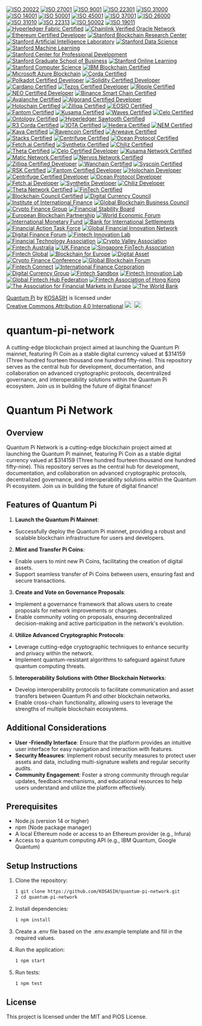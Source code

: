 [![ISO 20022](https://img.shields.io/badge/ISO%2020022-Compliant-0072B8?style=for-the-badge&logo=iso&logoColor=white)](https://www.iso20022.org/)
[![ISO 27001](https://img.shields.io/badge/ISO%2027001-Certified-00A3E0?style=for-the-badge&logo=iso&logoColor=white)](https://www.iso.org/iso-27001-information-security.html)
[![ISO 9001](https://img.shields.io/badge/ISO%209001-Certified-4B8BBE?style=for-the-badge&logo=iso&logoColor=white)](https://www.iso.org/iso-9001-quality-management.html)
[![ISO 22301](https://img.shields.io/badge/ISO%2022301-Certified-00BFAE?style=for-the-badge&logo=iso&logoColor=white)](https://www.iso.org/iso-22301-business-continuity.html)
[![ISO 31000](https://img.shields.io/badge/ISO%2031000-Compliant-0072B8?style=for-the-badge&logo=iso&logoColor=white)](https://www.iso.org/iso-31000-risk-management.html)
[![ISO 14001](https://img.shields.io/badge/ISO%2014001-Certified-00A3E0?style=for-the-badge&logo=iso&logoColor=white)](https://www.iso.org/iso-14001-environmental-management.html)
[![ISO 50001](https://img.shields.io/badge/ISO%2050001-Certified-4B8BBE?style=for-the-badge&logo=iso&logoColor=white)](https://www.iso.org/iso-50001-energy-management.html)
[![ISO 45001](https://img.shields.io/badge/ISO%2045001-Certified-00BFAE?style=for-the-badge&logo=iso&logoColor=white)](https://www.iso.org/iso-45001-occupational-health-and-safety.html)
[![ISO 37001](https://img.shields.io/badge/ISO%2037001-Certified-0072B8?style=for-the-badge&logo=iso&logoColor=white)](https://www.iso.org/iso-37001-anti-bribery-management.html)
[![ISO 26000](https://img.shields.io/badge/ISO%2026000-Guidance-00A3E0?style=for-the-badge&logo=iso&logoColor=white)](https://www.iso.org/iso-26000-social-responsibility.html)
[![ISO 31010](https://img.shields.io/badge/ISO%2031010-Compliant-4B8BBE?style=for-the-badge&logo=iso&logoColor=white)](https://www.iso.org/iso-31010-risk-management.html)
[![ISO 22313](https://img.shields.io/badge/ISO%2022313-Guidance-00BFAE?style=for-the-badge&logo=iso&logoColor=white)](https://www.iso.org/iso-22313-business-continuity.html)
[![ISO 50002](https://img.shields.io/badge/ISO%2050002-Guidance-0072B8?style=for-the-badge&logo=iso&logoColor=white)](https://www.iso.org/iso-50002-energy-management.html)
[![ISO 19011](https://img.shields.io/badge/ISO%2019001-Guidance-00A3E0?style=for-the-badge&logo=iso&logoColor=white)](https://www.iso.org/iso-19011-auditing.html)
[![Hyperledger Fabric Certified](https://img.shields.io/badge/Hyperledger%20Fabric-Certified-2C3E50?style=for-the-badge&logo=hyperledger&logoColor=white)](https://www.hyperledger.org/use/fabric)
[![Chainlink Verified Oracle Network](https://img.shields.io/badge/Chainlink-Verified%20Oracle%20Network-3498DB?style=for-the-badge&logo=chainlink&logoColor=white)](https://chain.link/)
[![Ethereum Certified Developer](https://img.shields.io/badge/Ethereum-Certified%20Developer-3C3C3D?style=for-the-badge&logo=ethereum&logoColor=white)](https://ethereum.org/en/developers/docs/)
[![Stanford Blockchain Research Center](https://img.shields.io/badge/Stanford-Blockchain%20Research%20Center-AE1B34?style=for-the-badge&logo=stanford&logoColor=white)](https://cyber.stanford.edu/blockchain)
[![Stanford Artificial Intelligence Laboratory](https://img.shields.io/badge/Stanford-Artificial%20Intelligence%20Laboratory-FF6F61?style=for-the-badge&logo=stanford&logoColor=white)](https://ai.stanford.edu/)
[![Stanford Data Science](https://img.shields.io/badge/Stanford-Data%20Science-00BFFF?style=for-the-badge&logo=stanford&logoColor=white)](https://online.stanford.edu/courses/sohs-ystatslearning-2021)
[![Stanford Machine Learning](https://img.shields.io/badge/Stanford-Machine%20Learning-FFCC00?style=for-the-badge&logo=stanford&logoColor=white)](https://www.coursera.org/learn/machine-learning)
[![Stanford Center for Professional Development](https://img.shields.io/badge/Stanford-Center%20for%20Professional%20Development-4B0082?style=for-the-badge&logo=stanford&logoColor=white)](https://scpd.stanford.edu/)
[![Stanford Graduate School of Business](https://img.shields.io/badge/Stanford-Graduate%20School%20of%20Business-0072B8?style=for-the-badge&logo=stanford&logoColor=white)](https://www.gsb.stanford.edu/)
[![Stanford Online Learning](https://img.shields.io/badge/Stanford-Online%20Learning-FF4500?style=for-the-badge&logo=stanford&logoColor=white)](https://online.stanford.edu/)
[![Stanford Computer Science](https://img.shields.io/badge/Stanford-Computer%20Science-32CD32?style=for-the-badge&logo=stanford&logoColor=white)](https://cs.stanford.edu/)
[![IBM Blockchain Certified](https://img.shields.io/badge/IBM-Blockchain%20Certified-0052CC?style=for-the-badge&logo=ibm&logoColor=white)](https://www.ibm.com/blockchain/certification)
[![Microsoft Azure Blockchain](https://img.shields.io/badge/Microsoft-Azure%20Blockchain-0078D4?style=for-the-badge&logo=microsoftazure&logoColor=white)](https://azure.microsoft.com/en-us/services/blockchain/)
[![Corda Certified](https://img.shields.io/badge/Corda-Certified-1E1E1E?style=for-the-badge&logo=corda&logoColor=white)](https://www.corda.net/)
[![Polkadot Certified Developer](https://img.shields.io/badge/Polkadot-Certified%20Developer-EC4A3A?style=for-the-badge&logo=polkadot&logoColor=white)](https://polkadot.network/)
[![Solidity Certified Developer](https://img.shields.io/badge/Solidity-Certified%20Developer-4C4C4C?style=for-the-badge&logo=solidity&logoColor=white)](https://soliditylang.org/)
[![Cardano Certified](https://img.shields.io/badge/Cardano-Certified-3CCBDA?style=for-the-badge&logo=cardano&logoColor=white)](https://cardano.org/)
[![Tezos Certified Developer](https://img.shields.io/badge/Tezos-Certified%20Developer-1C1C1C?style=for-the-badge&logo=tezos&logoColor=white)](https://tezos.com/)
[![Ripple Certified](https://img.shields.io/badge/Ripple-Certified-00A8E1?style=for-the-badge&logo=ripple&logoColor=white)](https://ripple.com/)
[![NEO Certified Developer](https://img.shields.io/badge/NEO-Certified%20Developer-00BFFF?style=for-the-badge&logo=neo&logoColor=white)](https://neo.org/)
[![Binance Smart Chain Certified](https://img.shields.io/badge/Binance%20Smart%20Chain-Certified-F3BA2D?style=for-the-badge&logo=binance&logoColor=white)](https://www.binance.org/en/smartChain)
[![Avalanche Certified](https://img.shields.io/badge/Avalanche-Certified-DA5C3D?style=for-the-badge&logo=avalanche&logoColor=white)](https://www.avax.network/)
[![Algorand Certified Developer](https://img.shields.io/badge/Algorand-Certified%20Developer-00B2A9?style=for-the-badge&logo=algorand&logoColor=white)](https://algorand.com/)
[![Holochain Certified](https://img.shields.io/badge/Holochain-Certified-FF4B00?style=for-the-badge&logo=holochain&logoColor=white)](https://holochain.org/)
[![Zilliqa Certified](https://img.shields.io/badge/Zilliqa-Certified-1E1E1E?style=for-the-badge&logo=zilliqa&logoColor=white)](https://zilliqa.com/)
[![EOSIO Certified](https://img.shields.io/badge/EOSIO-Certified-00A3E0?style=for-the-badge&logo=eos&logoColor=white)](https://eos.io/)
[![Fantom Certified](https://img.shields.io/badge/Fantom-Certified-1967D2?style=for-the-badge&logo=fantom&logoColor=white)](https://fantom.foundation/)
[![Kusama Certified](https://img.shields.io/badge/Kusama-Certified-6C6C6C?style=for-the-badge&logo=kusama&logoColor=white)](https://kusama.network/)
[![Waves Certified](https://img.shields.io/badge/Waves-Certified-1C1C1C?style=for-the-badge&logo=waves&logoColor=white)](https://waves.tech/)
[![Celo Certified](https://img.shields.io/badge/Celo-Certified-00BFAE?style=for-the-badge&logo=celo&logoColor=white)](https://celo.org/)
[![Ontology Certified](https://img.shields.io/badge/Ontology-Certified-00A3E0?style=for-the-badge&logo=ontology&logoColor=white)](https://ont.io/)
[![Hyperledger Sawtooth Certified](https://img.shields.io/badge/Hyperledger%20Sawtooth-Certified-2C3E50?style=for-the-badge&logo=hyperledger&logoColor=white)](https://www.hyperledger.org/use/sawtooth)
[![R3 Corda Certified](https://img.shields.io/badge/R3-Corda%20Certified-1E1E1E?style=for-the-badge&logo=corda&logoColor=white)](https://www.r3.com/)
[![IOTA Certified](https://img.shields.io/badge/IOTA-Certified-4B8BBE?style=for-the-badge&logo=iota&logoColor=white)](https://www.iota.org/)
[![Hedera Certified](https://img.shields.io/badge/Hedera-Certified-00B2A9?style=for-the-badge&logo=hedera&logoColor=white)](https://www.hedera.com/)
[![NEM Certified](https://img.shields.io/badge/NEM-Certified-4B8BBE?style=for-the-badge&logo=nem&logoColor=white)](https://nem.io/)
[![Kava Certified](https://img.shields.io/badge/Kava-Certified-00BFAE?style=for-the-badge&logo=kava&logoColor=white)](https://kava.io/)
[![Ravencoin Certified](https://img.shields.io/badge/Ravencoin-Certified-8B0000?style=for-the-badge&logo=ravencoin&logoColor=white)](https://ravencoin.org/)
[![Arweave Certified](https://img.shields.io/badge/Arweave-Certified-4B8BBE?style=for-the-badge&logo=arweave&logoColor=white)](https://www.arweave.org/)
[![Stacks Certified](https://img.shields.io/badge/Stacks-Certified-00BFAE?style=for-the-badge&logo=stacks&logoColor=white)](https://www.stacks.co/)
[![Centrifuge Certified](https://img.shields.io/badge/Centrifuge-Certified-00A3E0?style=for-the-badge&logo=centrifuge&logoColor=white)](https://centrifuge.io/)
[![Ocean Protocol Certified](https://img.shields.io/badge/Ocean%20Protocol-Certified-0072B8?style=for-the-badge&logo=oceanprotocol&logoColor=white)](https://oceanprotocol.com/)
[![Fetch.ai Certified](https://img.shields.io/badge/Fetch.ai-Certified-00BFAE?style=for-the-badge&logo=fetchai&logoColor=white)](https://fetch.ai/)
[![Synthetix Certified](https://img.shields.io/badge/Synthetix-Certified-4B8BBE?style=for-the-badge&logo=synthetix&logoColor=white)](https://synthetix.io/)
[![Chiliz Certified](https://img.shields.io/badge/Chiliz-Certified-00BFAE?style=for-the-badge&logo=chiliz&logoColor=white)](https://chiliz.com/)
[![Theta Certified](https://img.shields.io/badge/Theta-Certified-00BFAE?style=for-the-badge&logo=theta&logoColor=white)](https://www.thetatoken.org/)
[![Celo Certified Developer](https://img.shields.io/badge/Celo-Certified%20Developer-00BFAE?style=for-the-badge&logo=celo&logoColor=white)](https://celo.org/)
[![Kusama Network Certified](https://img.shields.io/badge/Kusama%20Network-Certified-6C6C6C?style=for-the-badge&logo=kusama&logoColor=white)](https://kusama.network/)
[![Matic Network Certified](https://img.shields.io/badge/Matic%20Network-Certified-8247E5?style=for-the-badge&logo=polygon&logoColor=white)](https://polygon.technology/)
[![Nervos Network Certified](https://img.shields.io/badge/Nervos%20Network-Certified-4B8BBE?style=for-the-badge&logo=nervos&logoColor=white)](https://www.nervos.org/)
[![Zilliqa Certified Developer](https://img.shields.io/badge/Zilliqa-Certified%20Developer-1E1E1E?style=for-the-badge&logo=zilliqa&logoColor=white)](https://zilliqa.com/)
[![Wanchain Certified](https://img.shields.io/badge/Wanchain-Certified-00BFAE?style=for-the-badge&logo=wanchain&logoColor=white)](https://wanchain.org/)
[![Syscoin Certified](https://img.shields.io/badge/Syscoin-Certified-00A3E0?style=for-the-badge&logo=syscoin&logoColor=white)](https://syscoin.org/)
[![RSK Certified](https://img.shields.io/badge/RSK-Certified-00BFAE?style=for-the-badge&logo=rsk&logoColor=white)](https://www.rsk.co/)
[![Fantom Certified Developer](https://img.shields.io/badge/Fantom-Certified%20Developer-1967D2?style=for-the-badge&logo=fantom&logoColor=white)](https://fantom.foundation/)
[![Holochain Developer](https://img.shields.io/badge/Holochain-Developer-FF4B00?style=for-the-badge&logo=holochain&logoColor=white)](https://holochain.org/)
[![Centrifuge Certified Developer](https://img.shields.io/badge/Centrifuge-Certified%20Developer-00A3E0?style=for-the-badge&logo=centrifuge&logoColor=white)](https://centrifuge.io/)
[![Ocean Protocol Developer](https://img.shields.io/badge/Ocean%20Protocol-Developer-0072B8?style=for-the-badge&logo=oceanprotocol&logoColor=white)](https://oceanprotocol.com/)
[![Fetch.ai Developer](https://img.shields.io/badge/Fetch.ai-Developer-00BFAE?style=for-the-badge&logo=fetchai&logoColor=white)](https://fetch.ai/)
[![Synthetix Developer](https://img.shields.io/badge/Synthetix-Developer-4B8BBE?style=for-the-badge&logo=synthetix&logoColor=white)](https://synthetix.io/)
[![Chiliz Developer](https://img.shields.io/badge/Chiliz-Developer-00BFAE?style=for-the-badge&logo=chiliz&logoColor=white)](https://chiliz.com/)
[![Theta Network Certified](https://img.shields.io/badge/Theta%20Network-Certified-00BFAE?style=for-the-badge&logo=theta&logoColor=white)](https://www.thetatoken.org/)
[![FinTech Certified](https://img.shields.io/badge/FinTech-Certified-00BFAE?style=for-the-badge&logo=money&logoColor=white)](https://www.fintech.com/)
[![Blockchain Council Certified](https://img.shields.io/badge/Blockchain%20Council-Certified-4B8BBE?style=for-the-badge&logo=blockchain&logoColor=white)](https://www.blockchain-council.org/)
[![Digital Currency Council](https://img.shields.io/badge/Digital%20Currency%20Council-Certified-00A3E0?style=for-the-badge&logo=bitcoin&logoColor=white)](https://www.digitalcurrencycouncil.com/)
[![Institute of International Finance](https://img.shields.io/badge/Institute%20of%20International%20Finance-Member-0072B8?style=for-the-badge&logo=bank&logoColor=white)](https://www.iif.com/)
[![Global Blockchain Business Council](https://img.shields.io/badge/Global%20Blockchain%20Business%20Council-Member-00BFAE?style=for-the-badge&logo=blockchain&logoColor=white)](https://gbbcouncil.org/)
[![Crypto Finance Group](https://img.shields.io/badge/Crypto%20Finance%20Group-Certified-4B8BBE?style=for-the-badge&logo=bitcoin&logoColor=white)](https://cryptofinance.group/)
[![Financial Stability Board](https://img.shields.io/badge/Financial%20Stability%20Board-Member-00A3E0?style=for-the-badge&logo=bank&logoColor=white)](https://www.fsb.org/)
[![European Blockchain Partnership](https://img.shields.io/badge/European%20Blockchain%20Partnership-Member-0072B8?style=for-the-badge&logo=blockchain&logoColor=white)](https://ec.europa.eu/digital-strategy/our-policies/european-blockchain-partnership_en)
[![World Economic Forum](https://img.shields.io/badge/World%20Economic%20Forum-Member-00BFAE?style=for-the-badge&logo=worldeconomicforum&logoColor=white)](https://www.weforum.org/)
[![International Monetary Fund](https://img.shields.io/badge/International%20Monetary%20Fund-Member-0072B8?style=for-the-badge&logo=imf&logoColor=white)](https://www.imf.org/)
[![Bank for International Settlements](https://img.shields.io/badge/Bank%20for%20International%20Settlements-Member-00A3E0?style=for-the-badge&logo=bank&logoColor=white)](https://www.bis.org/)
[![Financial Action Task Force](https://img.shields.io/badge/Financial%20Action%20Task%20Force-Member-4B8BBE?style=for-the-badge&logo=money&logoColor=white)](https://www.fatf-gafi.org/)
[![Global Financial Innovation Network](https://img.shields.io/badge/Global%20Financial%20Innovation%20Network-Member-00BFAE?style=for-the-badge&logo=innovation&logoColor=white)](https://www.fca.org.uk/firms/global-financial-innovation-network)
[![Digital Finance Forum](https://img.shields.io/badge/Digital%20Finance%20Forum-Member-0072B8?style=for-the-badge&logo=finance&logoColor=white)](https://www.digitalfinanceforum.org/)
[![Fintech Innovation Lab](https://img.shields.io/badge/Fintech%20Innovation%20Lab-Member-00A3E0?style=for-the-badge&logo=innovation&logoColor=white)](https://www.fintechinnovationlab.com/)
[![Financial Technology Association](https://img.shields.io/badge/Financial%20Technology%20Association-Member-00BFAE?style=for-the-badge&logo=money&logoColor=white)](https://www.ftassociation.org/)
[![Crypto Valley Association](https://img.shields.io/badge/Crypto%20Valley%20Association-Member-4B8BBE?style=for-the-badge&logo=bitcoin&logoColor=white)](https://cryptovalley.swiss/)
[![Fintech Australia](https://img.shields.io/badge/Fintech%20Australia-Member-0072B8?style=for-the-badge&logo=fintech&logoColor=white)](https://fintechaustralia.org.au/)
[![UK Finance](https://img.shields.io/badge/UK%20Finance-Member-00A3E0?style=for-the-badge&logo=bank&logoColor=white)](https://www.ukfinance.org.uk/)
[![Singapore FinTech Association](https://img.shields.io/badge/Singapore%20FinTech%20Association-Member-00BFAE?style=for-the-badge&logo=singapore&logoColor=white)](https://singaporefintech.org/)
[![Fintech Global](https://img.shields.io/badge/Fintech%20Global-Member-4B8BBE?style=for-the-badge&logo=global&logoColor=white)](https://fintech.global/)
[![Blockchain for Europe](https://img.shields.io/badge/Blockchain%20for%20Europe-Member-0072B8?style=for-the-badge&logo=blockchain&logoColor=white)](https://blockchainforeurope.eu/)
[![Digital Asset](https://img.shields.io/badge/Digital%20Asset-Member-00A3E0?style=for-the-badge&logo=blockchain&logoColor=white)](https://www.digitalasset.com/)
[![Crypto Finance Conference](https://img.shields.io/badge/Crypto%20Finance%20Conference-Member-4B8BBE?style=for-the-badge&logo=conference&logoColor=white)](https://cryptofinanceconference.com/)
[![Global Blockchain Forum](https://img.shields.io/badge/Global%20Blockchain%20Forum-Member-00BFAE?style=for-the-badge&logo=blockchain&logoColor=white)](https://www.globalblockchainforum.com/)
[![Fintech Connect](https://img.shields.io/badge/Fintech%20Connect-Member-0072B8?style=for-the-badge&logo=connect&logoColor=white)](https://www.fintechconnect.com/)
[![International Finance Corporation](https://img.shields.io/badge/International%20Finance%20Corporation-Member-00A3E0?style=for-the-badge&logo=worldbank&logoColor=white)](https://www.ifc.org/)
[![Digital Currency Group](https://img.shields.io/badge/Digital%20Currency%20Group-Member-4B8BBE?style=for-the-badge&logo=bitcoin&logoColor=white)](https://dcg.co/)
[![Fintech Sandbox](https://img.shields.io/badge/Fintech%20Sandbox-Member-00BFAE?style=for-the-badge&logo=sandbox&logoColor=white)](https://fintechsandbox.org/)
[![Fintech Innovation Lab](https://img.shields.io/badge/Fintech%20Innovation%20Lab-Member-00BFAE?style=for-the-badge&logo=innovation&logoColor=white)](https://www.fintechinnovationlab.com/)
[![Global Fintech Hub Federation](https://img.shields.io/badge/Global%20Fintech%20Hub%20Federation-Member-4B8BBE?style=for-the-badge&logo=global&logoColor=white)](https://www.globalfintechhubfederation.org/)
[![Fintech Association of Hong Kong](https://img.shields.io/badge/Fintech%20Association%20of%20Hong%20Kong-Member-0072B8?style=for-the-badge&logo=hongkong&logoColor=white)](https://www.fintech.org.hk/)
[![The Association for Financial Markets in Europe](https://img.shields.io/badge/The%20Association%20for%20Financial%20Markets%20in%20Europe-Member-0072B8?style=for-the-badge&logo=bank&logoColor=white)](https://www.afme.eu/)
[![The World Bank](https://img.shields.io/badge/The%20World%20Bank-Member-00A3E0?style=for-the-badge&logo=worldbank&logoColor=white)](https://www.worldbank.org/)

<p xmlns:cc="http://creativecommons.org/ns#" xmlns:dct="http://purl.org/dc/terms/"><a property="dct:title" rel="cc:attributionURL" href="https://github.com/KOSASIH/quantum-pi-network">Quantum Pi</a> by <a rel="cc:attributionURL dct:creator" property="cc:attributionName" href="https://www.linkedin.com/in/kosasih-81b46b5a">KOSASIH</a> is licensed under <a href="https://creativecommons.org/licenses/by/4.0/?ref=chooser-v1" target="_blank" rel="license noopener noreferrer" style="display:inline-block;">Creative Commons Attribution 4.0 International<img style="height:22px!important;margin-left:3px;vertical-align:text-bottom;" src="https://mirrors.creativecommons.org/presskit/icons/cc.svg?ref=chooser-v1" alt=""><img style="height:22px!important;margin-left:3px;vertical-align:text-bottom;" src="https://mirrors.creativecommons.org/presskit/icons/by.svg?ref=chooser-v1" alt=""></a></p>

# quantum-pi-network
A cutting-edge blockchain project aimed at launching the Quantum Pi mainnet, featuring Pi Coin as a stable digital currency valued at $314159 (Three hundred fourteen thousand one hundred fifty-nine). This repository serves as the central hub for development, documentation, and collaboration on advanced cryptographic protocols, decentralized governance, and interoperability solutions within the Quantum Pi ecosystem. Join us in building the future of digital finance!

# Quantum Pi Network

## Overview

Quantum Pi Network is a cutting-edge blockchain project aimed at launching the Quantum Pi mainnet, featuring Pi Coin as a stable digital currency valued at $314159 (Three hundred fourteen thousand one hundred fifty-nine). This repository serves as the central hub for development, documentation, and collaboration on advanced cryptographic protocols, decentralized governance, and interoperability solutions within the Quantum Pi ecosystem. Join us in building the future of digital finance!

## Features of Quantum Pi

1. **Launch the Quantum Pi Mainnet**:
- Successfully deploy the Quantum Pi mainnet, providing a robust and scalable blockchain infrastructure for users and developers.

2. **Mint and Transfer Pi Coins**:
- Enable users to mint new Pi Coins, facilitating the creation of digital assets.
- Support seamless transfer of Pi Coins between users, ensuring fast and secure transactions.

3. **Create and Vote on Governance Proposals**:
- Implement a governance framework that allows users to create proposals for network improvements or changes.
- Enable community voting on proposals, ensuring decentralized decision-making and active participation in the network's evolution.

4. **Utilize Advanced Cryptographic Protocols**:
- Leverage cutting-edge cryptographic techniques to enhance security and privacy within the network.
- Implement quantum-resistant algorithms to safeguard against future quantum computing threats.

5. **Interoperability Solutions with Other Blockchain Networks**:
- Develop interoperability protocols to facilitate communication and asset transfers between Quantum Pi and other blockchain networks.
- Enable cross-chain functionality, allowing users to leverage the strengths of multiple blockchain ecosystems.

## Additional Considerations

- **User -Friendly Interface**: Ensure that the platform provides an intuitive user interface for easy navigation and interaction with features.
- **Security Measures**: Implement robust security measures to protect user assets and data, including multi-signature wallets and regular security audits.
- **Community Engagement**: Foster a strong community through regular updates, feedback mechanisms, and educational resources to help users understand and utilize the platform effectively.

## Prerequisites

- Node.js (version 14 or higher)
- npm (Node package manager)
- A local Ethereum node or access to an Ethereum provider (e.g., Infura)
- Access to a quantum computing API (e.g., IBM Quantum, Google Quantum)

## Setup Instructions

1. Clone the repository:
   ```bash
   1 git clone https://github.com/KOSASIH/quantum-pi-network.git
   2 cd quantum-pi-network
   ```
2. Install dependencies:

   ```bash
   1 npm install
   ```

3. Create a .env file based on the .env.example template and fill in the required values.

4. Run the application:

   ```bash
   1 npm start
   ```

5. Run tests:

   ```bash
   1 npm test
   ```

## License
This project is licensed under the MIT and PiOS License.
